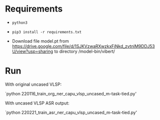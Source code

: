 # Requirements

- `python3`
- `pip3 install -r requirements.txt`

- Download file model.pt from https://drive.google.com/file/d/1SJKVzwaRXwzkxFiNkd_zvtnlM9DDJ53U/view?usp=sharing to directory /model-bin/vibert/

# Run
With original uncased VLSP:

`python 220116_train_org_ner_capu_vlsp_uncased_m-task-tied.py'

With uncased VLSP ASR output:

`python 220221_train_asr_ner_capu_vlsp_uncased_m-task-tied.py'

